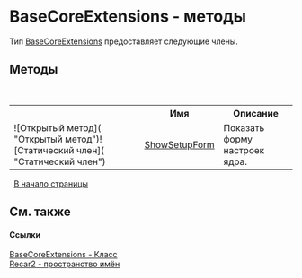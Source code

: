 # BaseCoreExtensions - методы
 

Тип <a href="0561b959-4ae3-eabf-dd45-dfa4e434be86">BaseCoreExtensions</a> предоставляет следующие члены.


## Методы
&nbsp;<table><tr><th></th><th>Имя</th><th>Описание</th></tr><tr><td>![Открытый метод]( "Открытый метод")![Статический член]( "Статический член")</td><td><a href="f273fd22-2c6d-a3de-368e-3833b24ea879">ShowSetupForm</a></td><td>
Показать форму настроек ядра.</td></tr></table>&nbsp;
<a href="#basecoreextensions---методы">В начало страницы</a>

## См. также


#### Ссылки
<a href="0561b959-4ae3-eabf-dd45-dfa4e434be86">BaseCoreExtensions - Класс</a><br /><a href="0dd0c505-07fc-c3e8-128c-d1a0701f2a29">Recar2 - пространство имён</a><br />